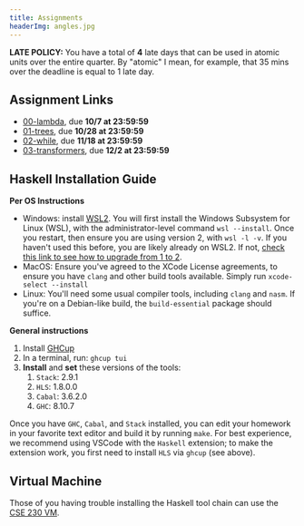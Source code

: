 ```yaml
---
title: Assignments
headerImg: angles.jpg
---
```


**LATE POLICY:** You have a total of **4** late days that can be used 
in atomic units over the entire quarter. By "atomic" I mean, for example, 
that 35 mins over the deadline is equal to 1 late day.

## Assignment Links

- [00-lambda](https://classroom.github.com/a/ggXupoII), due **10/7 at 23:59:59**
- [01-trees](https://classroom.github.com/a/GaWjIp0f), due **10/28 at 23:59:59**
- [02-while](https://classroom.github.com/a/1C30HWpM), due **11/18 at 23:59:59**
- [03-transformers](https://classroom.github.com/a/d82naey0), due **12/2 at 23:59:59**
 
## Haskell Installation Guide

**Per OS Instructions**

- Windows: install [WSL2](https://learn.microsoft.com/en-us/windows/wsl/install). You will first install the Windows Subsystem for Linux (WSL), with the administrator-level command `wsl --install`. Once you restart, then ensure you are using version 2, with `wsl -l -v`. If you haven't used this before, you are likely already on WSL2. If not, [check this link to see how to upgrade from 1 to 2](https://learn.microsoft.com/en-us/windows/wsl/install).
- MacOS: Ensure you've agreed to the XCode License agreements, to ensure you have `clang` and other build tools available. Simply run `xcode-select --install`
- Linux: You'll need some usual compiler tools, including `clang` and `nasm`. If you're on a Debian-like build, the `build-essential` package should suffice.

**General instructions**

1. Install [GHCup](https://www.haskell.org/ghcup/)
2. In a terminal, run: `ghcup tui`
3. **Install** and **set** these versions of the tools: 
	  1. `Stack`: 2.9.1
	  2. `HLS`: 1.8.0.0
	  3. `Cabal`: 3.6.2.0
	  4. `GHC`: 8.10.7

Once you have `GHC`, `Cabal`, and `Stack` installed,
you can edit your homework in your favorite text editor and build it by running `make`.
For best experience, we recommend using VSCode with the `Haskell` extension;
to make the extension work, you first need to install `HLS` via `ghcup` (see above).

## Virtual Machine

Those of you having trouble installing the Haskell tool chain 
can use the [CSE 230 VM](https://drive.google.com/file/d/16T2-Z7SbqUdLgOOr6wPTHRkxEkBTtXs3/view?usp=sharing).

